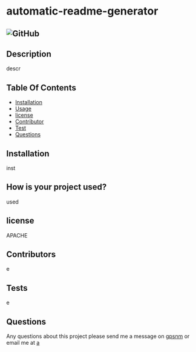 
  # automatic-readme-generator
  ## ![GitHub](https://img.shields.io/github/license/gpsnm/automatic-readme-generator?style=for-the-badge)
## Description
descr
## Table Of Contents
 * [Installation](#Installation)
 * [Usage](#Usage)
 * [license](#License)
 * [Contributor](#Contributor)
 * [Test](#Test)
 * [Questions](#Questions)
 
## Installation
inst
## How is your project used?
used
## license
APACHE
## Contributors
e
## Tests
e
## Questions
Any questions about this project please send me a message on <a href="https://github.com/gpsnm">gpsnm</a> or email me at [a](mailto:a)
